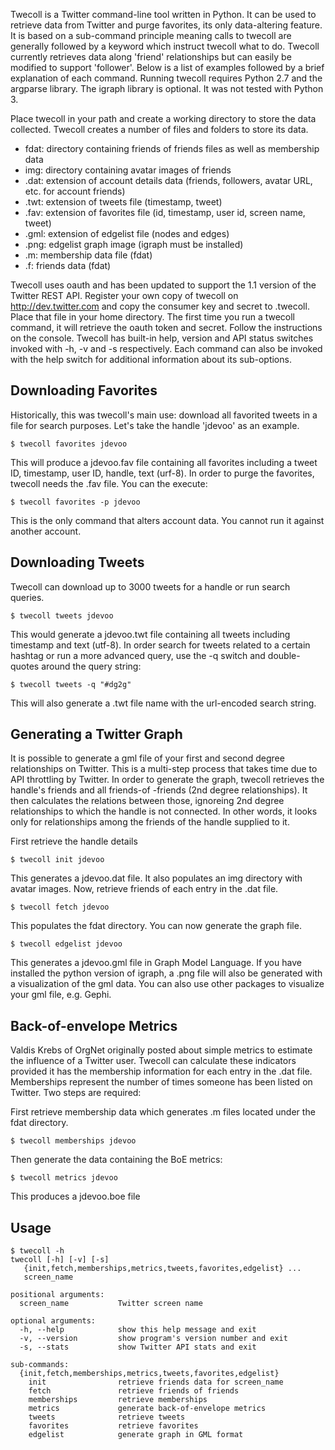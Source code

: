 Twecoll is a Twitter command-line tool written in Python. It can be used to retrieve data from Twitter and purge favorites, its only data-altering feature. It is based on a sub-command principle meaning calls to twecoll are generally followed by a keyword which instruct twecoll what to do. Twecoll currently retrieves data along 'friend' relationships but can easily be modified to support 'follower'. Below is a list of examples followed by a brief explanation of each command. Running twecoll requires Python 2.7 and the argparse library. The igraph library is optional. It was not tested with Python 3.

Place twecoll in your path and create a working directory to store the data collected. Twecoll creates a number of files and folders to store its data.

* fdat: directory containing friends of friends files as well as membership data
* img: directory containing avatar images of friends
* .dat: extension of account details data (friends, followers, avatar URL, etc. for account friends)
* .twt: extension of tweets file (timestamp, tweet)
* .fav: extension of favorites file (id, timestamp, user id, screen name, tweet)
* .gml: extension of edgelist file (nodes and edges)
* .png: edgelist graph image (igraph must be installed)
* .m: membership data file (fdat)
* .f: friends data (fdat)

Twecoll uses oauth and has been updated to support the 1.1 version of the Twitter REST API. Register your own copy of twecoll on http://dev.twitter.com and copy the consumer key and secret to .twecoll. Place that file in your home directory. The first time you run a twecoll command, it will retrieve the oauth token and secret. Follow the instructions on the console. Twecoll has built-in help, version and API status switches invoked with -h, -v and -s respectively. Each command can also be invoked with the help switch for additional information about its sub-options.


## Downloading Favorites
Historically, this was twecoll's main use: download all favorited tweets in a file for search purposes. Let's take the handle 'jdevoo' as an example.

```
$ twecoll favorites jdevoo
```

This will produce a jdevoo.fav file containing all favorites including a tweet ID, timestamp, user ID, handle, text (urf-8).
In order to purge the favorites, twecoll needs the .fav file. You can the execute:

```
$ twecoll favorites -p jdevoo
```

This is the only command that alters account data. You cannot run it against another account.


## Downloading Tweets
Twecoll can download up to 3000 tweets for a handle or run search queries.

```
$ twecoll tweets jdevoo
```

This would generate a jdevoo.twt file containing all tweets including timestamp and text (utf-8).
In order search for tweets related to a certain hashtag or run a more advanced query, use the -q switch and double-quotes around the query string:

```
$ twecoll tweets -q "#dg2g"
```

This will also generate a .twt file name with the url-encoded search string.


## Generating a Twitter Graph
It is possible to generate a gml file of your first and second degree relationships on Twitter. This is a multi-step process that takes time due to API throttling by Twitter. In order to generate the graph, twecoll retrieves the handle's friends and all friends-of -friends (2nd degree relationships). It then calculates the relations between those, ignoreing 2nd degree relationships to which the handle is not connected. In other words, it looks only for relationships among the friends of the handle supplied to it.

First retrieve the handle details

```
$ twecoll init jdevoo
```

This generates a jdevoo.dat file. It also populates an img directory with avatar images. Now, retrieve friends of each entry in the .dat file.

```
$ twecoll fetch jdevoo
```

This populates the fdat directory. You can now generate the graph file.

```
$ twecoll edgelist jdevoo
```

This generates a jdevoo.gml file in Graph Model Language. If you have installed the python version of igraph, a .png file will also be generated with a visualization of the gml data. You can also use other packages to visualize your gml file, e.g. Gephi.


## Back-of-envelope Metrics
Valdis Krebs of OrgNet originally posted about simple metrics to estimate the influence of a Twitter user. Twecoll can calculate these indicators provided it has the membership information for each entry in the .dat file. Memberships represent the number of times someone has been listed on Twitter. Two steps are required:

First retrieve membership data which generates .m files located under the fdat directory.

```
$ twecoll memberships jdevoo
```

Then generate the data containing the BoE metrics:

```
$ twecoll metrics jdevoo
```

This produces a jdevoo.boe file


## Usage
```
$ twecoll -h
twecoll [-h] [-v] [-s]
   {init,fetch,memberships,metrics,tweets,favorites,edgelist} ...
   screen_name

positional arguments:
  screen_name           Twitter screen name

optional arguments:
  -h, --help            show this help message and exit
  -v, --version         show program's version number and exit
  -s, --stats           show Twitter API stats and exit

sub-commands:
  {init,fetch,memberships,metrics,tweets,favorites,edgelist}
    init                retrieve friends data for screen_name
    fetch               retrieve friends of friends
    memberships         retrieve memberships
    metrics             generate back-of-envelope metrics
    tweets              retrieve tweets
    favorites           retrieve favorites
    edgelist            generate graph in GML format
```
